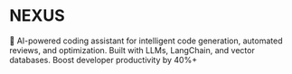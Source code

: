# NEXUS
🚀 AI-powered coding assistant for intelligent code generation, automated reviews, and optimization. Built with LLMs, LangChain, and vector databases. Boost developer productivity by 40%+
